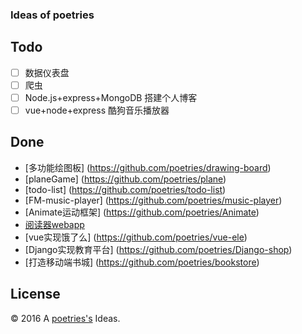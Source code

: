 ### Ideas of poetries


Todo
---

- [ ] 数据仪表盘
- [ ] 爬虫
- [ ] Node.js+express+MongoDB 搭建个人博客
- [ ] vue+node+express 酷狗音乐播放器

Done
---

- [多功能绘图板] (https://github.com/poetries/drawing-board)
- [planeGame] (https://github.com/poetries/plane)
- [todo-list] (https://github.com/poetries/todo-list)
- [FM-music-player] (https://github.com/poetries/music-player)
- [Animate运动框架] (https://github.com/poetries/Animate)
- [阅读器webapp](https://github.com/poetries/webapp-reader)
- [vue实现饿了么] (https://github.com/poetries/vue-ele)
- [Django实现教育平台]  (https://github.com/poetries/Django-shop)
- [打造移动端书城] (https://github.com/poetries/bookstore)

License
---

© 2016 A [poetries's](http://blog.poetries.top) Ideas.
